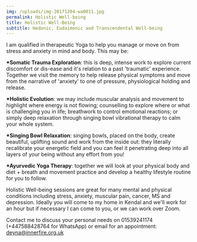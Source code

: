 ```yaml
---
img: /uploads/img-20171204-wa0011.jpg
permalink: Holistic Well-being
title: Holistic Well-Being
subtitle: Hedonic, Eudaimonic and Transcendental Well-being
---
```

I am qualified in therapeutic Yoga to help you manage or move on from stress and anxiety in mind and body. This may be:

**\*Somatic Trauma Exploration**: this is deep, intense work to explore current discomfort or dis-ease and it's relation to a past 'traumatic' experience. Together we visit the memory to help release physical symptoms and move from the narrative of 'anxiety' to one of pressure, physiological holding and release.

**\*Holistic Evolution**: we may include muscular analysis and movement to highlight where energy is not flowing; counselling to explore where or what is challenging you in life; breathwork to control emotional reactions; or simply deep relaxation through singing bowl vibrational therapy to calm your whole system. 

**\*Singing Bowl Relaxation**: singing bowls, placed on the body, create beautiful, uplifting sound and work from the inside out: they literally recalibrate your energetic field and you can feel it penetrating deep into all layers of your being without any effort from you! 

**\*Ayurvedic Yoga Therapy**: together we will look at your physical body and diet + breath and movement practice and develop a healthy lifestyle routine for you to follow.

Holistic Well-being sessions are great for many mental and physical conditions including stress, anxiety, muscular pain, cancer, MS and depression. Ideally you will come to my home in Kendal and we'll work for an hour but if necessary I can come to you, or we can work over Zoom.

Contact me to discuss your personal needs on 01539241174 (+447588428764 for WhatsApp) or email for an appointment: deyna@innerfire.org.uk